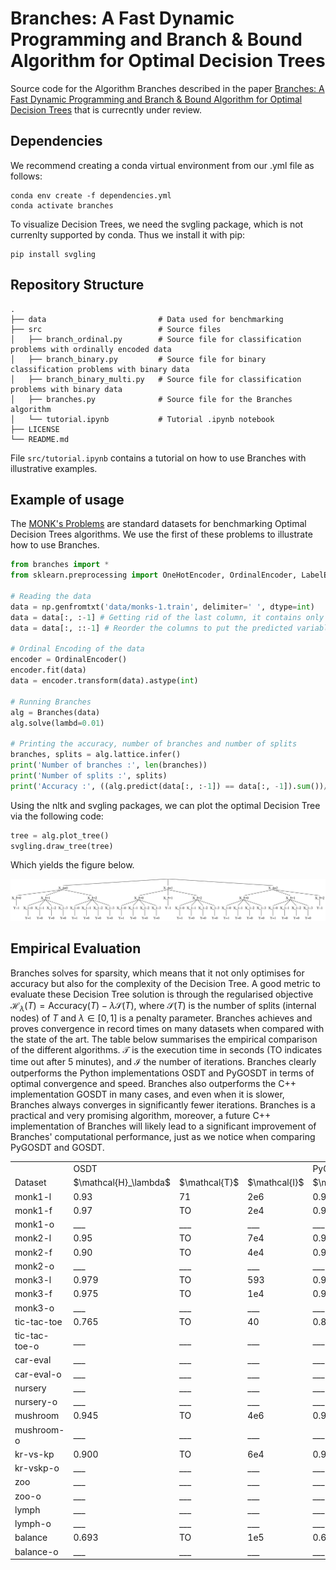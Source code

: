 # Branches: A Fast Dynamic Programming and Branch & Bound Algorithm for Optimal Decision Trees

Source code for the Algorithm Branches described in the paper [Branches: A Fast Dynamic Programming and Branch & Bound Algorithm for Optimal Decision Trees](https://arxiv.org/abs/2406.02175) that is currecntly under review.

## Dependencies

We recommend creating a conda virtual environment from our .yml file as follows:
```
conda env create -f dependencies.yml
conda activate branches
```
To visualize Decision Trees, we need the svgling package, which is not currenlty supported by conda. Thus we install it with pip:
```
pip install svgling
```

## Repository Structure
    .
    ├── data                         # Data used for benchmarking
    ├── src                          # Source files
    │   ├── branch_ordinal.py        # Source file for classification problems with ordinally encoded data
    │   ├── branch_binary.py         # Source file for binary classification problems with binary data
    │   ├── branch_binary_multi.py   # Source file for classification problems with binary data
    │   ├── branches.py              # Source file for the Branches algorithm
    │   └── tutorial.ipynb           # Tutorial .ipynb notebook
    ├── LICENSE
    └── README.md
File ```src/tutorial.ipynb``` contains a tutorial on how to use Branches with illustrative examples.

## Example of usage

The [MONK's Problems](https://archive.ics.uci.edu/dataset/70/monk+s+problems) are standard datasets for benchmarking Optimal Decision Trees algorithms. We use the first of these problems to illustrate how to use Branches.

```python
from branches import *
from sklearn.preprocessing import OneHotEncoder, OrdinalEncoder, LabelEncoder

# Reading the data
data = np.genfromtxt('data/monks-1.train', delimiter=' ', dtype=int)
data = data[:, :-1] # Getting rid of the last column, it contains only ids.
data = data[:, ::-1] # Reorder the columns to put the predicted variable Y at the end.

# Ordinal Encoding of the data
encoder = OrdinalEncoder()
encoder.fit(data)
data = encoder.transform(data).astype(int)

# Running Branches
alg = Branches(data)
alg.solve(lambd=0.01)

# Printing the accuracy, number of branches and number of splits
branches, splits = alg.lattice.infer()
print('Number of branches :', len(branches))
print('Number of splits :', splits)
print('Accuracy :', ((alg.predict(data[:, :-1]) == data[:, -1]).sum())/alg.n_total)
```

Using the nltk and svgling packages, we can plot the optimal Decision Tree via the following code:

```python
tree = alg.plot_tree()
svgling.draw_tree(tree)
```

Which yields the figure below.

<img src="trees/monk1-o.svg">


## Empirical Evaluation

Branches solves for sparsity, which means that it not only optimises for accuracy but also for the complexity of the Decision Tree. A good metric to evaluate these Decision Tree solution is through the regularised objective $\mathcal{H}_{\lambda}\left( T\right) = \textrm{Accuracy}\left( T\right) - \lambda \mathcal{S}\left( T\right)$, where $\mathcal{S}\left( T\right)$ is the number of splits (internal nodes) of $T$ and $\lambda \in \left[ 0, 1 \right]$ is a penalty parameter. Branches achieves and proves convergence in record times on many datasets when compared with the state of the art. The table below summarises the empirical comparison of the different algorithms. $\mathcal{T}$ is the execution time in seconds (TO indicates time out after 5 minutes), and $\mathcal{I}$ the number of iterations. Branches clearly outperforms the Python implementations OSDT and PyGOSDT in terms of optimal convergence and speed. Branches also outperforms the C++ implementation GOSDT in many cases, and even when it is slower, Branches always converges in significantly fewer iterations. Branches is a practical and very promising algorithm, moreover, a future C++ implementation of Branches will likely lead to a significant improvement of Branches' computational performance, just as we notice when comparing PyGOSDT and GOSDT.

<table>
  <tr>
    <td> </td>
    <td colspan="3">OSDT</td>
    <td colspan="3">PyGOSDT</td>
    <td colspan="3">GOSDT</td>
    <td colspan="3">Branches</td>
  </tr>
  <tr>
    <td>Dataset</td>
    <td>$\mathcal{H}_\lambda$</td>
    <td>$\mathcal{T}$</td>
    <td>$\mathcal{I}$</td>
    <td>$\mathcal{H}_\lambda$</td>
    <td>$\mathcal{T}$</td>
    <td>$\mathcal{I}$</td>
    <td>$\mathcal{H}_\lambda$</td>
    <td>$\mathcal{T}$</td>
    <td>$\mathcal{I}$</td>
    <td>$\mathcal{H}_\lambda$</td>
    <td>$\mathcal{T}$</td>
    <td>$\mathcal{I}$</td>
  </tr>
  <tr>
    <td>monk1-l</td>
    <td>0.93</td>
    <td>71</td>
    <td>2e6</td>
    <td>0.93</td>
    <td>181</td>
    <td>3e6</td>
    <td>0.93</td>
    <td>0.71</td>
    <td>3e4</td>
    <td>0.93</td>
    <td>0.11</td>
    <td>617</td>
  </tr>
  <tr>
    <td>monk1-f</td>
    <td>0.97</td>
    <td>TO</td>
    <td>2e4</td>
    <td>0.97</td>
    <td>TO</td>
    <td>2e3</td>
    <td>0.983</td>
    <td>4.02</td>
    <td>9e4</td>
    <td>0.983</td>
    <td>1.31</td>
    <td>1e4</td>
  </tr>
  <tr>
    <td>monk1-o</td>
    <td>___</td>
    <td>___</td>
    <td>___</td>
    <td>___</td>
    <td>___</td>
    <td>___</td>
    <td>___</td>
    <td>___</td>
    <td>___</td>
    <td>0.9</td>
    <td>0.02</td>
    <td>64</td>
  </tr>
  <tr>
    <td>monk2-l</td>
    <td>0.95</td>
    <td>TO</td>
    <td>7e4</td>
    <td>0.95</td>
    <td>TO</td>
    <td>400</td>
    <td>0.97</td>
    <td>10</td>
    <td>1e5</td>
    <td>0.97</td>
    <td>2.8</td>
    <td>3e4</td>
  </tr>
  <tr>
    <td>monk2-f</td>
    <td>0.90</td>
    <td>TO</td>
    <td>4e4</td>
    <td>0.90</td>
    <td>TO</td>
    <td>3e4</td>
    <td>0.93</td>
    <td>11.1</td>
    <td>1e5</td>
    <td>0.93</td>
    <td>5.9</td>
    <td>7e4</td>
  </tr>
  <tr>
    <td>monk2-o</td>
    <td>___</td>
    <td>___</td>
    <td>___</td>
    <td>___</td>
    <td>___</td>
    <td>___</td>
    <td>___</td>
    <td>___</td>
    <td>___</td>
    <td>0.95</td>
    <td>0.14</td>
    <td>1e3</td>
  </tr>
  <tr>
    <td>monk3-l</td>
    <td>0.979</td>
    <td>TO</td>
    <td>593</td>
    <td>0.979</td>
    <td>TO</td>
    <td>123</td>
    <td>0.981</td>
    <td>7.38</td>
    <td>8e4</td>
    <td>0.981</td>
    <td>1.20</td>
    <td>9e3</td>
  </tr>
  <tr>
    <td>monk3-f</td>
    <td>0.975</td>
    <td>TO</td>
    <td>1e4</td>
    <td>0.973</td>
    <td>TO</td>
    <td>9e3</td>
    <td>0.983</td>
    <td>2.13</td>
    <td>5e4</td>
    <td>0.983</td>
    <td>1.14</td>
    <td>9e3</td>
  </tr>
  <tr>
    <td>monk3-o</td>
    <td>___</td>
    <td>___</td>
    <td>___</td>
    <td>___</td>
    <td>___</td>
    <td>___</td>
    <td>___</td>
    <td>___</td>
    <td>___</td>
    <td>0.987</td>
    <td>0.04</td>
    <td>156</td>
  </tr>
  <tr>
    <td>tic-tac-toe</td>
    <td>0.765</td>
    <td>TO</td>
    <td>40</td>
    <td>0.808</td>
    <td>TO</td>
    <td>37</td>
    <td>0.850</td>
    <td>41</td>
    <td>1.6e6</td>
    <td>0.850</td>
    <td>68</td>
    <td>2.6e5</td>
  </tr>
  <tr>
    <td>tic-tac-toe-o</td>
    <td>___</td>
    <td>___</td>
    <td>___</td>
    <td>___</td>
    <td>___</td>
    <td>___</td>
    <td>___</td>
    <td>___</td>
    <td>___</td>
    <td>0.832</td>
    <td>0.95</td>
    <td>3479</td>
  </tr>
  <tr>
    <td>car-eval</td>
    <td>___</td>
    <td>___</td>
    <td>___</td>
    <td>___</td>
    <td>___</td>
    <td>___</td>
    <td>0.799</td>
    <td>18</td>
    <td>9e5</td>
    <td>0.799</td>
    <td>62</td>
    <td>3e5</td>
  </tr>
  <tr>
    <td>car-eval-o</td>
    <td>___</td>
    <td>___</td>
    <td>___</td>
    <td>___</td>
    <td>___</td>
    <td>___</td>
    <td>___</td>
    <td>___</td>
    <td>___</td>
    <td>0.812</td>
    <td>0.11</td>
    <td>632</td>
  </tr>
  <tr>
    <td>nursery</td>
    <td>___</td>
    <td>___</td>
    <td>___</td>
    <td>___</td>
    <td>___</td>
    <td>___</td>
    <td>0.755</td>
    <td>TO</td>
    <td>9e5</td>
    <td>0.820</td>
    <td>TO</td>
    <td>3e5</td>
  </tr>
  <tr>
    <td>nursery-o</td>
    <td>___</td>
    <td>___</td>
    <td>___</td>
    <td>___</td>
    <td>___</td>
    <td>___</td>
    <td>___</td>
    <td>___</td>
    <td>___</td>
    <td>0.822</td>
    <td>0.34</td>
    <td>244</td>
  </tr>
  <tr>
    <td>mushroom</td>
    <td>0.945</td>
    <td>TO</td>
    <td>4e6</td>
    <td>0.945</td>
    <td>TO</td>
    <td>2e6</td>
    <td>0.925</td>
    <td>TO</td>
    <td>1e6</td>
    <td>0.938</td>
    <td>TO</td>
    <td>2e4</td>
  </tr>
  <tr>
    <td>mushroom-o</td>
    <td>___</td>
    <td>___</td>
    <td>___</td>
    <td>___</td>
    <td>___</td>
    <td>___</td>
    <td>___</td>
    <td>___</td>
    <td>___</td>
    <td>0.975</td>
    <td>0.17</td>
    <td>6</td>
  </tr>
  <tr>
    <td>kr-vs-kp</td>
    <td>0.900</td>
    <td>TO</td>
    <td>6e4</td>
    <td>0.900</td>
    <td>TO</td>
    <td>2e4</td>
    <td>0.815</td>
    <td>TO</td>
    <td>4e5</td>
    <td>0.900</td>
    <td>TO</td>
    <td>8e4</td>
  </tr>
  <tr>
    <td>kr-vskp-o</td>
    <td>___</td>
    <td>___</td>
    <td>___</td>
    <td>___</td>
    <td>___</td>
    <td>___</td>
    <td>___</td>
    <td>___</td>
    <td>___</td>
    <td>0.900</td>
    <td>TO</td>
    <td>8e4</td>
  </tr>
  <tr>
    <td>zoo</td>
    <td>___</td>
    <td>___</td>
    <td>___</td>
    <td>___</td>
    <td>___</td>
    <td>___</td>
    <td>0.992</td>
    <td>34</td>
    <td>3e5</td>
    <td>0.992</td>
    <td>15</td>
    <td>3e4</td>
  </tr>
  <tr>
    <td>zoo-o</td>
    <td>___</td>
    <td>___</td>
    <td>___</td>
    <td>___</td>
    <td>___</td>
    <td>___</td>
    <td>___</td>
    <td>___</td>
    <td>___</td>
    <td>0.993</td>
    <td>0.94</td>
    <td>1456</td>
  </tr>
  <tr>
    <td>lymph</td>
    <td>___</td>
    <td>___</td>
    <td>___</td>
    <td>___</td>
    <td>___</td>
    <td>___</td>
    <td>0.784</td>
    <td>TO</td>
    <td>1e6</td>
    <td>0.808</td>
    <td>TO</td>
    <td>1e5</td>
  </tr>
  <tr>
    <td>lymph-o</td>
    <td>___</td>
    <td>___</td>
    <td>___</td>
    <td>___</td>
    <td>___</td>
    <td>___</td>
    <td>___</td>
    <td>___</td>
    <td>___</td>
    <td>0.852</td>
    <td>18</td>
    <td>2e4</td>
  </tr>
  <tr>
    <td>balance</td>
    <td>0.693</td>
    <td>TO</td>
    <td>1e5</td>
    <td>0.693</td>
    <td>TO</td>
    <td>3e4</td>
    <td>0.693</td>
    <td>21</td>
    <td>1e6</td>
    <td>0.693</td>
    <td>62</td>
    <td>3e5</td>
  </tr>
  <tr>
    <td>balance-o</td>
    <td>___</td>
    <td>___</td>
    <td>___</td>
    <td>___</td>
    <td>___</td>
    <td>___</td>
    <td>___</td>
    <td>___</td>
    <td>___</td>
    <td>0.661</td>
    <td>0.02</td>
    <td>130</td>
  </tr>
</table>





